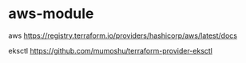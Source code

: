 # aws-module

aws
https://registry.terraform.io/providers/hashicorp/aws/latest/docs

eksctl
https://github.com/mumoshu/terraform-provider-eksctl